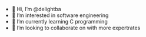 - 👋 Hi, I’m @delightba
- 👀 I’m interested in software engineering
- 🌱 I’m currently learning C programming
- 💞️ I’m looking to collaborate on with more expertrates

<!---
delightba/delightba is a ✨ special ✨ repository because its `README.md` (this file) appears on your GitHub profile.
You can click the Preview link to take a look at your changes.
--->
